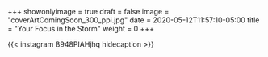 +++
showonlyimage = true
draft = false
image = "coverArtComingSoon_300_ppi.jpg"
date = 2020-05-12T11:57:10-05:00
title = "Your Focus in the Storm"
weight = 0
+++


{{< instagram B948PIAHjhq hidecaption >}}